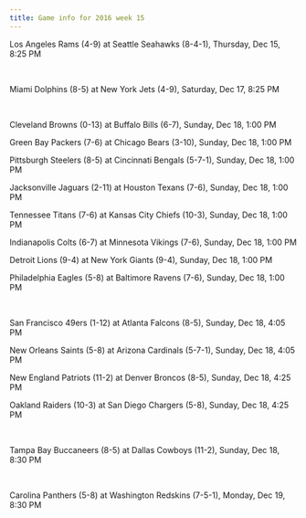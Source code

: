 ```yaml
---
title: Game info for 2016 week 15
---
```

Los Angeles Rams (4-9) at Seattle Seahawks (8-4-1), Thursday, Dec 15, 8:25 PM


<br/>

Miami Dolphins (8-5) at New York Jets (4-9), Saturday, Dec 17, 8:25 PM


<br/>

Cleveland Browns (0-13) at Buffalo Bills (6-7), Sunday, Dec 18, 1:00 PM

Green Bay Packers (7-6) at Chicago Bears (3-10), Sunday, Dec 18, 1:00 PM

Pittsburgh Steelers (8-5) at Cincinnati Bengals (5-7-1), Sunday, Dec 18, 1:00 PM

Jacksonville Jaguars (2-11) at Houston Texans (7-6), Sunday, Dec 18, 1:00 PM

Tennessee Titans (7-6) at Kansas City Chiefs (10-3), Sunday, Dec 18, 1:00 PM

Indianapolis Colts (6-7) at Minnesota Vikings (7-6), Sunday, Dec 18, 1:00 PM

Detroit Lions (9-4) at New York Giants (9-4), Sunday, Dec 18, 1:00 PM

Philadelphia Eagles (5-8) at Baltimore Ravens (7-6), Sunday, Dec 18, 1:00 PM


<br/>

San Francisco 49ers (1-12) at Atlanta Falcons (8-5), Sunday, Dec 18, 4:05 PM

New Orleans Saints (5-8) at Arizona Cardinals (5-7-1), Sunday, Dec 18, 4:05 PM

New England Patriots (11-2) at Denver Broncos (8-5), Sunday, Dec 18, 4:25 PM

Oakland Raiders (10-3) at San Diego Chargers (5-8), Sunday, Dec 18, 4:25 PM


<br/>

Tampa Bay Buccaneers (8-5) at Dallas Cowboys (11-2), Sunday, Dec 18, 8:30 PM


<br/>

Carolina Panthers (5-8) at Washington Redskins (7-5-1), Monday, Dec 19, 8:30 PM

